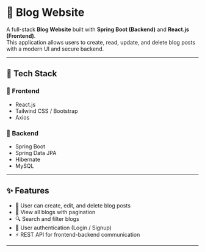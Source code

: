 # 📖 Blog Website  

A full-stack **Blog Website** built with **Spring Boot (Backend)** and **React.js (Frontend)**.  
This application allows users to create, read, update, and delete blog posts with a modern UI and secure backend.  

---

## 🚀 Tech Stack  

### 🔹 Frontend  
- React.js  
- Tailwind CSS / Bootstrap  
- Axios  

### 🔹 Backend  
- Spring Boot  
- Spring Data JPA  
- Hibernate  
- MySQL  

---

## ✨ Features  
- 📝 User can create, edit, and delete blog posts  
- 📖 View all blogs with pagination  
- 🔍 Search and filter blogs  
- 👤 User authentication (Login / Signup)  
- ⚡ REST API for frontend-backend communication  

---

